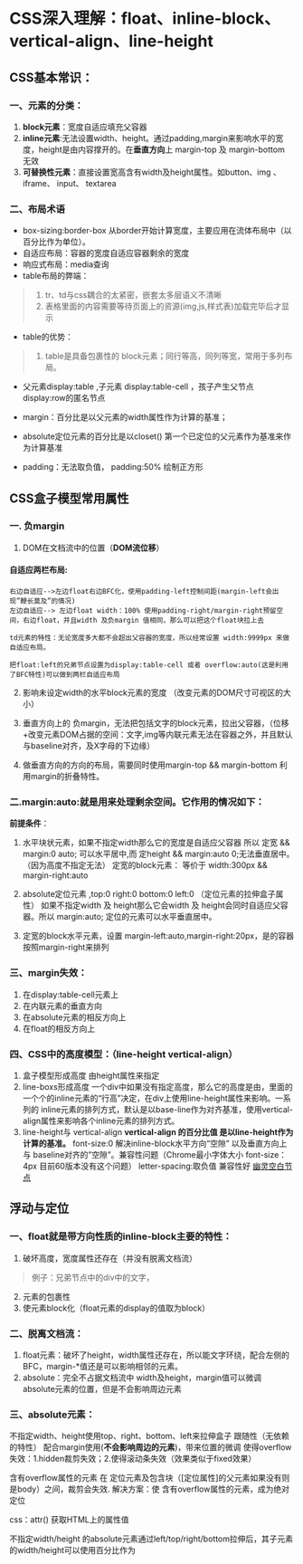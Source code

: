# CSS深入理解：float、inline-block、vertical-align、line-height

## CSS基本常识：
### 一、元素的分类：
1. **block元素**：宽度自适应填充父容器
2. **inline元素**:无法设置width、height。通过padding,margin来影响水平的宽度，height是由内容撑开的。在**垂直方向**上 margin-top 及 margin-bottom 无效
3. **可替换性元素**：直接设置宽高含有width及height属性。如button、img 、iframe、 input、 textarea

### 二、布局术语
+ box-sizing:border-box 从border开始计算宽度，主要应用在流体布局中（以百分比作为单位）。
+ 自适应布局：容器的宽度自适应容器剩余的宽度
+ 响应式布局：media查询
+ table布局的弊端：
> 1. tr、td与css耦合的太紧密，嵌套太多层语义不清晰
> 2. 表格里面的内容需要等待页面上的资源(img,js,样式表)加载完毕后才显示
+ table的优势：
> 1. table是具备包裹性的 block元素；同行等高，同列等宽，常用于多列布局。


+ 父元素display:table ,子元素 display:table-cell ，孩子产生父节点display:row的匿名节点

+ margin：百分比是以父元素的width属性作为计算的基准；
+ absolute定位元素的百分比是以closet() 第一个已定位的父元素作为基准来作为计算基准
+ padding：无法取负值， padding:50% 绘制正方形

## CSS盒子模型常用属性
### 一. 负margin 
1. DOM在文档流中的位置（**DOM流位移**）
#### 自适应两栏布局:
```
右边自适应-->左边float右边BFC化，使用padding-left控制间距(margin-left会出现”鞭长莫及”的情况)
左边自适应--> 左边float width：100% 使用padding-right/margin-right预留空间，右边float，并且width 及负margin 值相同，那么可以把这个float块拉上去

td元素的特性：无论宽度多大都不会超出父容器的宽度，所以经常设置 width:9999px 来做自适应布局。

把float:left的兄弟节点设置为display:table-cell 或者 overflow:auto(这是利用了BFC特性)可以做到两栏自适应布局
```
2. 影响未设定width的水平block元素的宽度 （改变元素的DOM尺寸可视区的大小）

3. 垂直方向上的 负margin，无法把包括文字的block元素，拉出父容器，（位移+改变元素DOM占据的空间：文字,img等内联元素无法在容器之外，并且默认与baseline对齐，及X字母的下边缘）
4. 做垂直方向的方向的布局，需要同时使用margin-top && margin-bottom 利用margin的折叠特性。


### 二.margin:auto:就是用来处理剩余空间。它作用的情况如下：
**前提条件**：
1. 水平块状元素，如果不指定width那么它的宽度是自适应父容器
所以 定宽 && margin:0 auto; 可以水平居中,而 定height && margin:auto 0;无法垂直居中。（因为高度不指定无法）
定宽的block元素： 等价于  width:300px && margin-right:auto

2. absolute定位元素 ,top:0 right:0 bottom:0 left:0 （定位元素的拉伸盒子属性） 如果不指定width 及 height那么它会width 及 height会同时自适应父容器。所以 margin:auto; 定位的元素可以水平垂直居中。

3. 定宽的block水平元素，设置 margin-left:auto,margin-right:20px，是的容器按照margin-right来排列

### 三、margin失效：
1. 在display:table-cell元素上
2. 在内联元素的垂直方向
3. 在absolute元素的相反方向上
4. 在float的相反方向上

### 四、CSS中的高度模型：（line-height vertical-align）
1. 盒子模型形成高度
  由height属性来指定
2. line-boxs形成高度
  一个div中如果没有指定高度，那么它的高度是由，里面的一个个的inline元素的“行高”决定，在div上使用line-height属性来影响。一系列的 inline元素的排列方式，默认是以base-line作为对齐基准，使用vertical-align属性来影响各个inline元素的排列方式。  
3. line-height与 vertical-align
**vertical-align 的百分比值 是以line-height作为计算的基准。**
font-size:0 解决inline-block水平方向“空隙” 以及垂直方向上与 baseline对齐的”空隙”。兼容性问题（Chrome最小字体大小 font-size：4px 目前60版本没有这个问题）
letter-spacing:取负值 兼容性好
[幽灵空白节点](http://www.zhangxinxu.com/wordpress/2015/08/css-deep-understand-vertical-align-and-line-height/)

## 浮动与定位

### 一、float就是带方向性质的inline-block主要的特性：
1. 破坏高度，宽度属性还存在（并没有脱离文档流）
> 例子：兄弟节点中的div中的文字，
2. 元素的包裹性
3. 使元素block化（float元素的display的值取为block）

### 二、脱离文档流：
1. float元素：破坏了height，width属性还存在，所以能文字环绕，配合左侧的BFC，margin-*值还是可以影响相邻的元素。
2. absolute：完全不占据文档流中 width及height，margin值可以微调 absolute元素的位置，但是不会影响周边元素


### 三、absolute元素：
不指定width、height使用top、right、bottom、left来拉伸盒子
跟随性（无依赖的特性） 配合margin使用(**不会影响周边的元素**)，带来位置的微调
使得overflow失效：1.hidden裁剪失效；2.使得滚动条失效（效果类似于fixed效果）

含有overflow属性的元素 在 定位元素及包含块（[定位属性]的父元素如果没有则是body）之间，裁剪会失效.
解决方案：使 含有overflow属性的元素，成为绝对定位

css：attr() 获取HTML上的属性值

不指定width/height 的absolute元素通过left/top/right/bottom拉伸后，其子元素的width/height可以使用百分比作为


